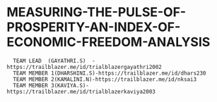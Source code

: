 # MEASURING-THE-PULSE-OF-PROSPERITY-AN-INDEX-OF-ECONOMIC-FREEDOM-ANALYSIS
      TEAM LEAD  (GAYATHRI.S)  -https://trailblazer.me/id/trialblazergayathri2002   
      TEAM MEMBER 1(DHARSHINI.S)-https://trailblazer.me/id/dhars230
      TEAM MEMBER 2(KAMALINI.N)-https://trailblazer.me/id/nksai3
      TEAM MEMBER 3(KAVIYA.S)-https://trailblazer.me/id/trialblazerkaviya2003


